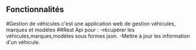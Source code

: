 ## Fonctionnalités
#Gestion de véhicules
c'est une application web de gestion véhicules, marques et modèles
##Rest Api pour :
-récupérer les véhicules,marques,modèles sous formes json.
-Mettre à jour les information d'un véhicule.
 
